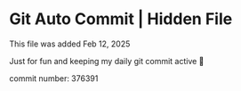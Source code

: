 # Git Auto Commit | Hidden File

This file was added Feb 12, 2025

Just for fun and keeping my daily git commit active 🤪

commit number: 376391
